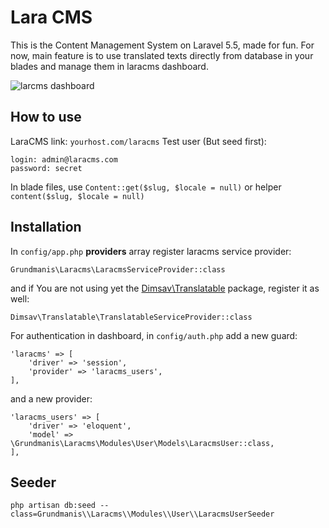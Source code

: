 # Lara CMS
This is the Content Management System on Laravel 5.5, made for fun.
For now, main feature is to use translated texts directly from database in your blades and 
manage them in laracms dashboard.

![larcms dashboard](https://user-images.githubusercontent.com/6103997/35483971-5b6cace2-0451-11e8-8d35-c93733dd3736.gif)

## How to use
LaraCMS link: `yourhost.com/laracms`
Test user (But seed first):
```
login: admin@laracms.com
password: secret
```

In blade files, use `Content::get($slug, $locale = null)` or helper `content($slug, $locale = null)`

## Installation
In `config/app.php` **providers** array register laracms service provider:
```
Grundmanis\Laracms\LaracmsServiceProvider::class
``` 
and if You are not using yet the <a href="https://github.com/dimsav/laravel-translatable">Dimsav\Translatable</a> package, register it as well: 
``` 
Dimsav\Translatable\TranslatableServiceProvider::class
```
For authentication in dashboard, in `config/auth.php` add a new guard:
```
'laracms' => [
    'driver' => 'session',
    'provider' => 'laracms_users',
],
``` 
and a new provider:
```
'laracms_users' => [
    'driver' => 'eloquent',
    'model' => \Grundmanis\Laracms\Modules\User\Models\LaracmsUser::class,
],
```
## Seeder
```
php artisan db:seed --class=Grundmanis\\Laracms\\Modules\\User\\LaracmsUserSeeder
```